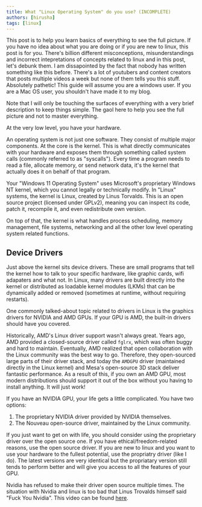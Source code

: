 ```yaml
---
title: What "Linux Operating System" do you use? (INCOMPLETE)
authors: [hirusha]
tags: [linux]
---
```


This post is to help you learn basics of everything to see the full picture. If you have no idea about what you are doing or if you are new to linux, this post is for you. There's billion different misconceptions, misunderstandings and incorrect intepretations of concepts related to linux and in this post, let's debunk them. I am dissapointed by the fact that nobody has written something like this before. There's a lot of youtubers and content creators that posts multiple videos a week but none of them tells you this stuff. Absolutely pathetic! This guide will assume you are a windows user. If you are a Mac OS user, you shouldn't have made it to my blog.

Note that I will only be touching the surfaces of everything with a very brief description to keep things simple. The gaol here to help you see the full picture and not to master everything. 

<!--truncate-->

At the very low level, you have your hardware. 

An operating system is not just one software. They consist of multiple major components. At the core is the kernel. This is what directly communicates with your hardware and exposes them through something called system calls (commonly referred to as "syscalls"). Every time a program needs to read a file, allocate memory, or send network data, it's the kernel that actually does it on behalf of that program.

Your "Windows 11 Operating System" uses Microsoft's proprietary Windows NT kernel, which you cannot legally or technically modify. In "Linux" systems, the kernel is Linux, created by Linus Torvalds. This is an open source project (licensed under GPLv2), meaning you can inspect its code, patch it, recompile it, and even redistribute own version.

On top of that, the kernel is what handles process scheduling, memory management, file systems, networking and all the other low level operating system related functions.

## Device Drivers

Just above the kernel sits device drivers. These are small programs that tell the kernel how to talk to your specific hardware, like graphic cards, wifi adapaters and what not. In Linux, many drivers are built directly into the kernel or distributed as loadable kernel modules (LKMs) that can be dynamically added or removed (sometimes at runtime, without requiring restarts). 

One commonly talked-about topic related to drivers in Linux is the graphics drivers for NVIDIA and AMD GPUs. If your GPU is AMD, the built-in drivers should have you covered.

Historically, AMD's Linux driver support wasn't always great. Years ago, AMD provided a closed-source driver called `fglrx`, which was often buggy and hard to maintain. Eventually, AMD realized that open collaboration with the Linux community was the best way to go. Therefore, they open-sourced large parts of their driver stack, and today the `AMDGPU` driver (maintained directly in the Linux kernel) and Mesa's open-source 3D stack deliver fantastic performance. As a result of this, if you own an AMD GPU, most modern distributions should support it out of the box without you having to install anything. It will just work!

If you have an NVIDIA GPU, your life gets a little complicated. You have two options:
1. The proprietary NVIDIA driver provided by NVIDIA themselves.
2. The Nouveau open-source driver, maintained by the Linux community.



If you just want to get on with life, you should consider using the proprietary driver over the open source one. If you have ethical/freedom-related reasons, use the open source driver. If you are new to linux and you want to use your hardware to the fullest potential, use the propriatry driver (like I do). The latest versions are very identical but the propriatary version still tends to perform better and will give you access to all the features of your GPU.

Nvidia has refused to make their driver open source multiple times. The situation with Nvidia and linux is too bad that Linus Trovalds himself said "Fuck You Nvidia". This video can be found [here](https://youtu.be/iYWzMvlj2RQ).




